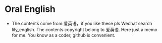 # Oral English
* The contents come from 爱英语，if you like these pls Wechat search lily_english. The contents copyright belong to 爱英语. Here just a memo for me. You know as a coder, github is convenient.